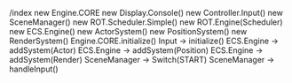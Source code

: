 
/index
  new Engine.CORE
    new Display.Console()
    new Controller.Input()
    new SceneManager()
    new ROT.Scheduler.Simple()
    new ROT.Engine(Scheduler)
    new ECS.Engine()
    new ActorSystem()
    new PositionSystem()
    new RenderSystem()
  Engine.CORE.initialize()
    Input -> initialize()
    ECS.Engine -> addSystem(Actor)
    ECS.Engine -> addSystem(Position)
    ECS.Engine -> addSystem(Render)
    SceneManager -> Switch(START)
    SceneManager -> handleInput()
